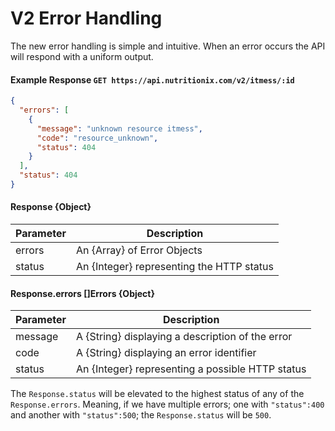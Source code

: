 V2 Error Handling
========================

The new error handling is simple and intuitive. When an error occurs the API will respond with a uniform output.

#### Example Response `GET https://api.nutritionix.com/v2/itmess/:id`
```json
{
  "errors": [
    {
      "message": "unknown resource itmess",
      "code": "resource_unknown",
      "status": 404
    }
  ],
  "status": 404
}
```

#### Response {Object}

| Parameter       | Description                          |
|-----------------|--------------------------------------|
| errors          | An {Array} of Error Objects          |
| status          | An {Integer} representing the HTTP status          |


#### Response.errors []Errors {Object}

| Parameter       | Description                          |
|-----------------|--------------------------------------|
| message         | A {String} displaying a description of the error |
| code            | A {String} displaying an error identifier |
| status          | An {Integer} representing a possible HTTP status |

The `Response.status` will be elevated to the highest status of any of the `Response.errors`.
Meaning, if we have multiple errors; one with `"status":400` and another with `"status":500`; the `Response.status` will be `500`.
